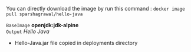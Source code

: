 You can directly download the image by run this command : `docker image pull sparshagrawal/hello-java`

`BaseImage` **openjdk:jdk-alpine**  <br/>
`Output` *Hello Java* <br/>
+ Hello-Java.jar file copied in deployments directory
